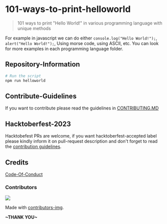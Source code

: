 # 101-ways-to-print-helloworld
> 101 ways to print "Hello World!" in various programming language with unique methods

For example in javascript we can do either ```console.log("Hello World!");```, ```alert("Hello World!");```, Using morse code, using ASCII, etc. You can look for more examples in each programming language folder.
## Repository-Information
```sh
# Run the script
npm run helloworld
```

## Contribute-Guidelines
If you want to contribute please read the guidelines in [CONTRIBUTING.MD](https://github.com/Dimas-Saputra-Me/101-ways-to-print-helloworld/blob/master/CONTRIBUTING.MD)

## Hacktoberfest-2023
Hacktobefest PRs are welcome, if you want hacktoberfest-accepted label please kindly inform it on pull-request description and don't forget to read the [contribution guidelines](https://github.com/Dimas-Saputra-Me/101-ways-to-print-helloworld/blob/master/CONTRIBUTING.MD).

## Credits
[Code-Of-Conduct](https://github.com/probot/template/blob/master/CODE_OF_CONDUCT.md)

### Contributors 
<a href = "https://github.com/Dimas-Saputra-Me/101-ways-to-print-helloworld/graphs/contributors">
  <img src = "https://contrib.rocks/image?repo=Dimas-Saputra-Me/101-ways-to-print-helloworld"/>
</a>

Made with [contributors-img](https://contrib.rocks).

**\~THANK YOU\~**
